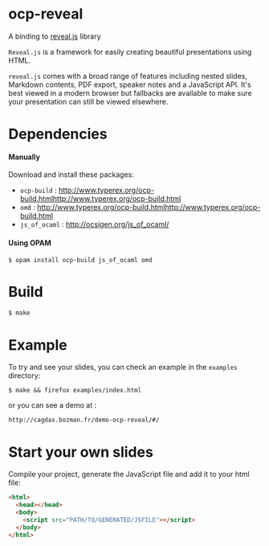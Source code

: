 # ocp-reveal
A binding to [reveal.js](https://github.com/hakimel/reveal.js) library

`Reveal.js` is a framework for easily creating beautiful presentations using
HTML.

`reveal.js` comes with a broad range of features including nested slides,
Markdown contents, PDF export, speaker notes and a JavaScript API. It's best
viewed in a modern browser but fallbacks are available to make sure your
presentation can still be viewed elsewhere.

# Dependencies

#### Manually

Download and install these packages:

* `ocp-build` : http://www.typerex.org/ocp-build.htmlhttp://www.typerex.org/ocp-build.html
* `omd` : http://www.typerex.org/ocp-build.htmlhttp://www.typerex.org/ocp-build.html
* `js_of_ocaml` : http://ocsigen.org/js_of_ocaml/


#### Using OPAM

    $ opam install ocp-build js_of_ocaml omd

# Build

    $ make

# Example

To try and see your slides, you can check an example in the `examples`
directory:

    $ make && firefox examples/index.html

 or you can see a demo at :

    http://cagdas.bozman.fr/demo-ocp-reveal/#/

# Start your own slides

Compile your project, generate the JavaScript file and add it to your
html file:

```html
<html>
  <head></head>
  <body>
    <script src="PATH/TO/GENERATED/JSFILE"></script>
  </body>
</html>
```
